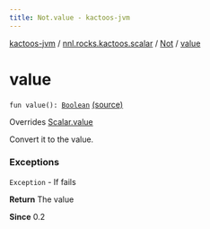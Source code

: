```yaml
---
title: Not.value - kactoos-jvm
---
```


[kactoos-jvm](../../index.html) / [nnl.rocks.kactoos.scalar](../index.html) / [Not](index.html) / [value](./value.html)

# value

`fun value(): `[`Boolean`](https://kotlinlang.org/api/latest/jvm/stdlib/kotlin/-boolean/index.html) [(source)](https://github.com/neonailol/kactoos/blob/master/kactoos-jvm/src/main/kotlin/nnl/rocks/kactoos/scalar/Not.kt#L26)

Overrides [Scalar.value](../../nnl.rocks.kactoos/-scalar/value.html)

Convert it to the value.

### Exceptions

`Exception` - If fails

**Return**
The value

**Since**
0.2

